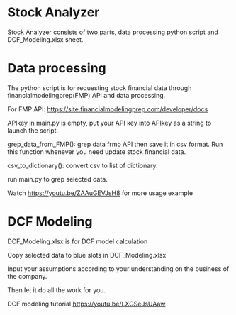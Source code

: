 # Stock Analyzer
Stock Analyzer consists of two parts, data processing python script and DCF_Modeling.xlsx sheet.

# Data processing
The python script is for requesting stock financial data through financialmodelingprep(FMP) API and data processing.

For FMP API:
https://site.financialmodelingprep.com/developer/docs

APIkey in main.py is empty, put your API key into APIkey as a string to launch the script.

grep_data_from_FMP(): 
grep data frmo API then save it in csv format.
Run this function whenever you need update stock financial data.

csv_to_dictionary(): convert csv to list of dictionary.

run main.py to grep selected data.

Watch https://youtu.be/ZAAuGEVJsH8 for more usage example 

# DCF Modeling
DCF_Modeling.xlsx is for DCF model calculation

Copy selected data to blue slots in DCF_Modeling.xlsx

Input your assumptions according to your understanding on the business of the company.

Then let it do all the work for you.

DCF modeling tutorial
https://youtu.be/LXGSeJsUAaw
